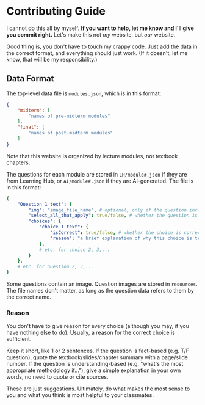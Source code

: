 # Contributing Guide

I cannot do this all by myself. **If you want to help, let me know and I'll give you commit right.** Let's make this not *my* website, but *our* website.

Good thing is, you don't have to touch my crappy code. Just add the data in the correct format, and everything should just work. (If it doesn't, let me know, that will be my responsibility.)

## Data Format

The top-level data file is `modules.json`, which is in this format:

```json
{
    "midterm": [
        "names of pre-midterm modules"
    ],
    "final": [
        "names of post-midterm modules"
    ]
}
```

Note that this website is organized by lecture modules, not textbook chapters.

The questions for each module are stored in `LH/module#.json` if they are from Learning Hub, or `AI/module#.json` if they are AI-generated. The file is in this format:

```yaml
{
    "Question 1 text": {
        "img": "image_file_name", # optional, only if the question includes an image
        "select_all_that_apply": true/false, # whether the question is multi-select
        "choices": {
            "choice 1 text": {
                "isCorrect": true/false, # whether the choice is correct
                "reason": "a brief explanation of why this choice is true/false" # optional
            },
            # etc. for choice 2, 3,...
        }
    },
    # etc. for question 2, 3,...
}

```

Some questions contain an image. Question images are stored in `resources`. The file names don't matter, as long as the question data refers to them by the correct name.

### Reason

You don't have to give reason for every choice (although you may, if you have nothing else to do). Usually, a reason for the correct choice is sufficient.

Keep it short, like 1 or 2 sentences. If the question is fact-based (e.g. T/F question), quote the textbook/slides/chapter summary with a page/slide number. If the question is understanding-based (e.g. "what's the most appropriate methodology if..."), give a simple explanation in your own words, no need to quote or cite sources.

These are just suggestions. Ultimately, do what makes the most sense to you and what you think is most helpful to your classmates.
